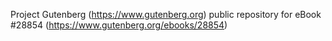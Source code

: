 Project Gutenberg (https://www.gutenberg.org) public repository for eBook #28854 (https://www.gutenberg.org/ebooks/28854)

